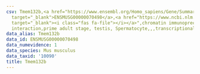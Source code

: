 ```yaml
---
csv: Tmem132b,<a href="https://www.ensembl.org/Homo_sapiens/Gene/Summary?db=core;g=ENSMUSG00000070498"
  target="_blank">ENSMUSG00000070498</a>,<a href="https://www.ncbi.nlm.nih.gov/pubmed/25450459"
  target="_blank"><i class="fas fa-file"></i></a>",chromatin immunoprecipitation assay,direct
  interaction,prime adult stage, testis, Spermatocyte,,,transcriptional regulation,
data_alias: Tmem132b
data_id: ENSMUSG00000070498
data_numevidence: 1
data_species: Mus musculus
data_taxid: '10090'
title: Tmem132b
---
```


